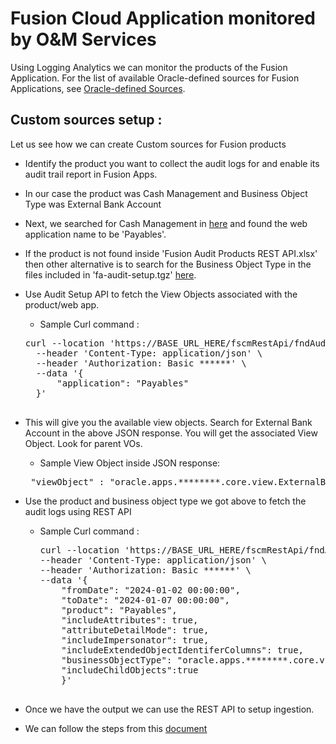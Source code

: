 # Fusion Cloud Application monitored by O&M Services

Using Logging Analytics we can monitor the products of the Fusion Application. For the list of available Oracle-defined sources for Fusion Applications, see [Oracle-defined Sources](https://docs.oracle.com/en-us/iaas/logging-analytics/doc/oracle-defined-sources.html#GUID-7DB43543-E971-4797-8971-DC9700326CAA).

## Custom sources setup :

Let us see how we can create Custom sources for Fusion products

* Identify the product you want to collect the audit logs for and enable its audit trail report in Fusion Apps.
* In our case the product was Cash Management and Business Object Type was External Bank Account
*	Next, we searched for Cash Management in [here](Reference) and found the web application name to be 'Payables'.
*	If the product is not found inside 'Fusion Audit Products REST API.xlsx' then other alternative is to search for the Business Object Type in the files included in 'fa-audit-setup.tgz' [here](Reference).
* Use Audit Setup API to fetch the View Objects associated with the product/web app.
  * Sample Curl command :
  <pre>
  curl --location 'https://BASE_URL_HERE/fscmRestApi/fndAuditRESTService/audittrail/get-auditsetup' \
    --header 'Content-Type: application/json' \
    --header 'Authorization: Basic ******' \
    --data '{
        "application": "Payables"
    }'
    </pre>
* This will give you the available view objects. Search for External Bank Account in the above JSON response. You will get the associated View Object. Look for parent VOs.
  * Sample View Object inside JSON response:
  <pre> "viewObject" : "oracle.apps.********.core.view.ExternalBankAccountVO" </pre>

* Use the product and business object type we got above to fetch the audit logs using REST API
  * Sample Curl command :
    <pre>
    curl --location 'https://BASE_URL_HERE/fscmRestApi/fndAuditRESTService/audittrail/getaudithistory?pageSize=50&pageNumber=1' \
    --header 'Content-Type: application/json' \
    --header 'Authorization: Basic ******' \
    --data '{
        "fromDate": "2024-01-02 00:00:00",
        "toDate": "2024-01-07 00:00:00",
        "product": "Payables",
        "includeAttributes": true,
        "attributeDetailMode": true,
        "includeImpersonator": true,
        "includeExtendedObjectIdentiferColumns": true,
        "businessObjectType": "oracle.apps.********.core.view.ExternalBankAccountVO",
        "includeChildObjects":true
        }'
      </pre>
* Once we have the output we can use the REST API to setup ingestion.
* We can follow the steps from this [document](https://docs.oracle.com/en-us/iaas/logging-analytics/doc/set-rest-api-log-collection.html#LOGAN-GUID-17E91D5F-5EE3-42EB-8214-1D4597432D6C)
